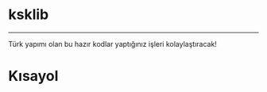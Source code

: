# ksklib
--------------
Türk yapımı olan bu hazır kodlar yaptığınız işleri kolaylaştıracak!
# Kısayol
